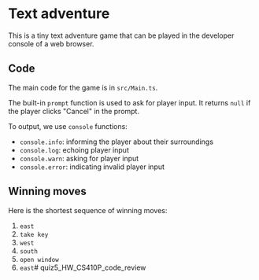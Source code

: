 # Text adventure

This is a tiny text adventure game that can be played in the developer console of a web browser.

## Code

The main code for the game is in `src/Main.ts`.

The built-in `prompt` function is used to ask for player input. It returns `null` if the player clicks "Cancel" in the prompt.

To output, we use `console` functions:
- `console.info`: informing the player about their surroundings
- `console.log`: echoing player input
- `console.warn`: asking for player input
- `console.error`: indicating invalid player input

## Winning moves

Here is the shortest sequence of winning moves:

1. `east`
2. `take key`
3. `west`
4. `south`
5. `open window`
6. `east`# quiz5_HW_CS410P_code_review
